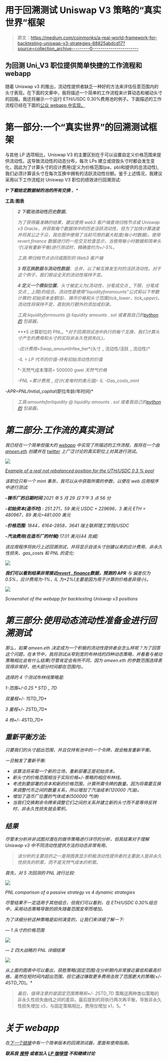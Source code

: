 # 用于回溯测试 Uniswap V3 策略的“真实世界”框架

> 原文：<https://medium.com/coinmonks/a-real-world-framework-for-backtesting-uniswap-v3-strategies-88825abdcd17?source=collection_archive---------0----------------------->

## 为回测 Uni_V3 职位提供简单快捷的工作流程和 webapp

随着 Uniswap v3 的推出，流动性提供者缺乏一种好的方法来评估任意范围内的头寸表现。在下面的文章中，我将描述一个简单的工作流程来计算动态和被动头寸的回报。我还将展示一个运行 ETH/USDC 0.30%费用池的例子。下面描述的工作流程已经在下面的[公众 webapp 中实现。](https://backtesting.credmark.com/)

# 第一部分:一个“真实世界”的回溯测试框架

与其他 LP 选项相比，Uniswap V3 的主要区别在于可以设置自定义价格范围来提供流动性。这导致流动性的动态分布，每次 LPs 建立或烧毁头寸时都会发生变化，因此为了计算头寸的应计费用(定义为价格范围(pa，pb)和提供的总流动性),我们必须计算该头寸在每次互换中拥有的活跃流动性份额。鉴于上述情况，我建议采用以下工作流程对 Uniswap V3 职位的绩效进行回溯测试:

***1*******下载给定数据帧的池的所有交换*** *。**

**工具:图表**

> ***2 下载池流动性历史数据**。*
> 
> *为了获得最准确的结果，建议使用 web3 客户端查询归档节点或 Uniswap v3 Oracle，并获取每个数据块中的历史活跃流动性，但为了加快计算速度并将其公之于众，我在图中使用了当前可用的最大粒度(每小时数据)。使用 revert.finance 数据进行的一些交叉检查显示，当使用每小时数据和简单头寸(没有重新平衡)进行测试时，精确度约为+/-5%。*
> 
> *工具:带归档节点访问或图形的 Web3 客户端*
> 
> ***3 将互换数据与流动性数据**、*合并，以了解互换发生时的活跃流动性。对于这个例子，我们假设全天的流动性保持不变。**
> 
> ***4 定义一个模拟位置**。*头寸被定义为(流动性，分笔成交点 _ 下限，分笔成交点 _ 上限)的组合。流动性是使用“liquidityforamounts”公式和以下参数计算的:初始资本金额($)、铸币价格和头寸范围(tick_lower，tick_upper)。流动性将保持不变，直到执行额外的添加或刻录。**
> 
> **工具:liquidityformounts @ liquidity amounts . sol 或者我自己的*[*python 的*](https://github.com/JNP777/UNI_V3-Liquitidy-amounts-calcs/blob/main/UNI_v3_funcs.py) *包装器。**
> 
> ***5 计算职位的 PNL。**对于回溯测试池中执行的每个互换，我们计算头寸产生的费用和头寸的实际非永久性损失(IL)。*
> 
> *-应计费用=Swap_amountIn*fee_tier*(头寸 _ 流动性/活跃 _ 流动性)*
> 
> *-IL = LP 代币的价值-持有初始流动性的价值*
> 
> *-天然气成本薄荷= 500000 gwei *天然气价格*
> 
> *-PNL =累计费用 _ 应计(发电时的美元值)- IL -Gas_costs_mint*

*-APR=PNL/Initial_capital*(职位年龄/年时间)*

> *工具:*amountsforliquidity @ liquidity amounts . sol 或者我自己的*[*python 的*](https://github.com/JNP777/UNI_V3-Liquitidy-amounts-calcs/blob/main/UNI_v3_funcs.py) *包装器。**

# *第二部分:工作流的真实测试*

*我已经在一个简单但强大的 [webapp](http://34.241.148.133:8501/) 中实现了所描述的工作流程，我将在一个由 [ameen.eth](https://revert.finance/#/uniswap-position/27782) 创建并在 [twitter](https://twitter.com/ameensol/status/1403727891217584130) 上广泛讨论的真实职位上对其进行测试。*

*![](img/eb4a258eeb1e3083c058d693367dc332.png)*

*[Example of a real not rebalanced position for the UTH/USDC 0,3 % pool](https://revert.finance/#/uniswap-position/27782)*

*该职位只有一个 mint 事务，我可以从中获取所需的参数，以便在 web 应用程序中进行测试:*

***-铸币厂的日期时间**:2021 年 5 月 29 日下午 3 点 56 分*

***-初始资本(造币时)** : 251.271，59 美元 USDC + 229696，3 美元 ETH = 480967，89 美元=481.000 美元*

***-价格范围:** 1844，6164–2858，3641 瑞士联邦理工学院/USDC*

***-汽油费用(在造币厂的时候)**:17.01 美元(44 克威)*

*该应用程序将执行上述回溯测试，并将显示自该头寸创建以来的应计费用、非永久性损失、gas_costs 和 PNL 的变化:*

*![](img/a81737164bc98525a58a1e9abba9872b.png)*

****我们可以看到结果非常接近***[***revert . finance***](http://revert.finance)***数据，预测的 APR*** *与* *偏差仅为 0.5%，应计费用为-1%，IL 为+2%(主要是因为用于计算的价格差异很小)。**

*![](img/21dd49b7dfe69f95fc466682d937928f.png)*

*Screenshot of the webapp for backtesting Uniswap v3 positions*

# *第三部分:使用动态流动性准备金进行回溯测试*

*那么，如果 ameen.eth 决定成为一个积极的流动性提供者会怎么样呢？为了回答这个问题，在本节中，我将测试从窄到宽的布林线的四种动态策略，并看看与被动策略相比会有什么结果(尽管肯定会有所不同，因为 ameen.eth 的参数范围选择表现得非常好，他大部分时间都在范围内)。*

*选择的 4 个测试布林线策略是:*

*1-范围+/-0.25 * STD _ 7D*

*双量程+/- 1*STD_7D*

*3 量程+/- 2*STD_7D*

*4 档+/- 4*STD_7D*

## *重新平衡方法:*

*只要我们的头寸超出范围，并且仅持有池中的一个令牌，就会触发重新平衡。*

*一旦触发了重新平衡:*

*   *该算法将采取一个新的立场，重新部署正是初始资本。*
*   *新头寸的价格范围相当于实际价格+/-策略的相应布林线。*
*   *考虑到要部署的资本和新的价格范围，计算所需令牌的数量。因为将需要互换来调整代币之间的数量关系，所以增加了汽油成本(120000 汽油)。*
*   *增加了造币厂位置的气体成本(500000 气体)*
*   *当我们交换剩余令牌来调整它们之间的关系并建立新的头寸而不是等待反转时，非永久性损失就会累积。*

## *结果*

*尽管本分析并非试图对潜在的做市策略进行详尽的分析，但其结果对于理解 Uniswap v3 中不同流动性提供方法的动态非常有用。*

> *该分析的主要目的之一是用图表显示积极流动性提供者的主要敌人是非永久性损失的积累，而不是天然气成本的积累。*

*首先，对 5 次回测的 PNL 进行比较:*

*![](img/cab8f6c04a8705853aaeaf4c152cb2ad.png)*

*PNL comparison of a passive strategy vs 4 dynamic strategies*

*尽管结果不一定适用于其他组合，但我们可以看到，在 ETH/USDC 0.30%组合中，采用动态策略导致的损失随着范围变窄而增加。*

*为了详细分析这种策略是如何演变的，让我们来详细了解一下:*

*— 1 头寸的价格范围*

*![](img/f283e840b4aeef4f641bfe82e018fdcb.png)*

*— 2 四大战略的 PNL 详细结果*

*![](img/914e355bbfe0dbb65cfb95906f78bc91.png)*

*从上面的图表中可以看出，获胜策略(固定范围)在分析期内非常接近最低和最高价格，虽然在短时间内超出范围，但它通过赚取更多费用击败了范围更大的策略(+/- 4*STD_7D)。*

> *最后，值得注意的是固定范围策略和+/- 2*STD_7D 策略这两种类似策略的非永久性损失曲线之间的差异。最后提到的将执行两次再平衡，导致非永久性损失增加 x5，与固定策略相比，费用仅增加 x1，5。*

# *关于 webapp*

*在[下一个链接](https://backtesting.credmark.com/)中有一个简单版本的回溯测试器，里面有使用指南。*

***联系我** [**推特**](https://twitter.com/JNP7771) **或者加入** [**LP 咖啡馆**](https://discord.gg/HwX5a6uSGB) **不和继续讨论***